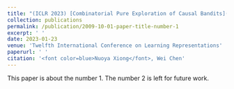 ```yaml
---
title: "(ICLR 2023) [Combinatorial Pure Exploration of Causal Bandits](https://openreview.net/pdf?id=pBBsrPzq7aF)"
collection: publications
permalink: /publication/2009-10-01-paper-title-number-1
excerpt: ' '
date: 2023-01-23
venue: 'Twelfth International Conference on Learning Representations'
paperurl: ' '
citation: '<font color=blue>Nuoya Xiong</font>, Wei Chen'
---
```

This paper is about the number 1. The number 2 is left for future work.
